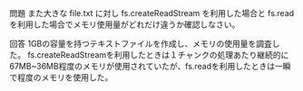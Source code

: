 問題
また大きな file.txt に対し fs.createReadStream を利用した場合と fs.read を利用した場合でメモリ使用量がどれだけ違うか確認しなさい。

回答
1GBの容量を持つテキストファイルを作成し、メモリの使用量を調査した。
fs.createReadStreamを利用したときは１チャンクの処理あたり継続的に67MB~36MB程度のメモリが使用されていたが、fs.readを利用したときは一瞬で程度のメモリを使用した。
